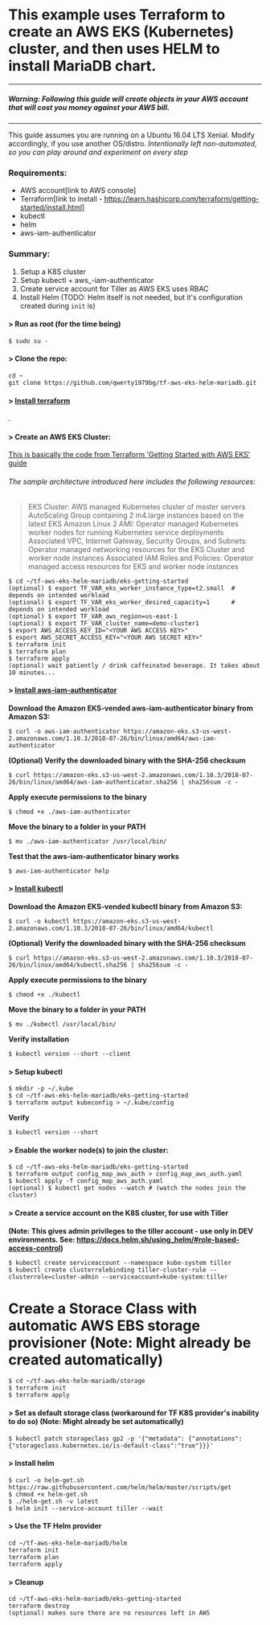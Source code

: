# This example uses Terraform to create an AWS EKS (Kubernetes) cluster, and then uses HELM to install MariaDB chart.

***

#####  **Warning: Following this guide will create objects in your AWS account that will cost you money against your AWS bill.**  
***


This guide assumes you are running on a Ubuntu 16.04 LTS Xenial. Modify accordingly, if you use another OS/distro.
*Intentionally left non-automated, so you can play around and experiment on every step*

### Requirements:
* AWS account[link to AWS console]
* Terraform[link to install - https://learn.hashicorp.com/terraform/getting-started/install.html]
* kubectl
* helm
* aws-iam-authenticator

### Summary:
1. Setup a K8S cluster
2. Setup kubectl + aws_-iam-authenticator
3. Create service account for Tiller as AWS EKS uses RBAC
4. Install Helm (TODO: Helm itself is not needed, but it's configuration created during `init` is)

#### > Run as root (for the time being)
```
$ sudo su -
```

#### > Clone the repo:
```
cd ~
git clone https://github.com/qwerty1979bg/tf-aws-eks-helm-mariadb.git
```
#### > [Install terraform](https://learn.hashicorp.com/terraform/getting-started/install.html)
.
#### > Create an AWS EKS Cluster:
[This is basically the code from Terraform 'Getting Started with AWS EKS' guide](https://www.terraform.io/docs/providers/aws/guides/eks-getting-started.html)

###### The sample architecture introduced here includes the following resources:
> EKS Cluster: AWS managed Kubernetes cluster of master servers
AutoScaling Group containing 2 m4.large instances based on the latest EKS Amazon Linux 2 AMI: Operator managed Kubernetes worker nodes for running Kubernetes service deployments
Associated VPC, Internet Gateway, Security Groups, and Subnets: Operator managed networking resources for the EKS Cluster and worker node instances
Associated IAM Roles and Policies: Operator managed access resources for EKS and worker node instances


```
$ cd ~/tf-aws-eks-helm-mariadb/eks-getting-started
(optional) $ export TF_VAR_eks_worker_instance_type=t2.small  # depends on intended workload
(optional) $ export TF_VAR_eks_worker_desired_capacity=1      # depends on intended workload
(optional) $ export TF_VAR_aws_region=us-east-1
(optional) $ export TF_VAR_cluster_name=demo-cluster1
$ export AWS_ACCESS_KEY_ID="<YOUR AWS ACCESS KEY>"
$ export AWS_SECRET_ACCESS_KEY="<YOUR AWS SECRET KEY>"
$ terraform init
$ terraform plan
$ terraform apply
(optional) wait patiently / drink caffeinated beverage. It takes about 10 minutes...
```
#### > [Install aws-iam-authenticator](https://docs.aws.amazon.com/eks/latest/userguide/configure-kubectl.html)
**Download the Amazon EKS-vended aws-iam-authenticator binary from Amazon S3:**
```
$ curl -o aws-iam-authenticator https://amazon-eks.s3-us-west-2.amazonaws.com/1.10.3/2018-07-26/bin/linux/amd64/aws-iam-authenticator
```
**(Optional) Verify the downloaded binary with the SHA-256 checksum**
```
$ curl https://amazon-eks.s3-us-west-2.amazonaws.com/1.10.3/2018-07-26/bin/linux/amd64/aws-iam-authenticator.sha256 | sha256sum -c -
```
**Apply execute permissions to the binary**
```
$ chmod +x ./aws-iam-authenticator
```
**Move the binary to a folder in your PATH**
```
$ mv ./aws-iam-authenticator /usr/local/bin/
```
**Test that the aws-iam-authenticator binary works**
```
$ aws-iam-authenticator help
```

#### > [Install kubectl](https://docs.aws.amazon.com/eks/latest/userguide/install-kubectl.html)
**Download the Amazon EKS-vended kubectl binary from Amazon S3:**
```
$ curl -o kubectl https://amazon-eks.s3-us-west-2.amazonaws.com/1.10.3/2018-07-26/bin/linux/amd64/kubectl
```
**(Optional) Verify the downloaded binary with the SHA-256 checksum**
```
$ curl https://amazon-eks.s3-us-west-2.amazonaws.com/1.10.3/2018-07-26/bin/linux/amd64/kubectl.sha256 | sha256sum -c -
```
**Apply execute permissions to the binary**
```
$ chmod +x ./kubectl
```
**Move the binary to a folder in your PATH**
```
$ mv ./kubectl /usr/local/bin/
```
**Verify installation**
```
$ kubectl version --short --client
```

#### > Setup kubectl
```
$ mkdir -p ~/.kube
$ cd ~/tf-aws-eks-helm-mariadb/eks-getting-started
$ terraform output kubeconfig > ~/.kube/config
```
**Verify**
```
$ kubectl version --short
```
#### > Enable the worker node(s) to join the cluster:
```
$ cd ~/tf-aws-eks-helm-mariadb/eks-getting-started
$ terraform output config_map_aws_auth > config_map_aws_auth.yaml
$ kubectl apply -f config_map_aws_auth.yaml
(optional) $ kubectl get nodes --watch # (watch the nodes join the cluster)
```

#### > Create a service account on the K8S cluster, for use with Tiller
**(Note: This gives admin privileges to the tiller account - use only in DEV environments.
See: https://docs.helm.sh/using_helm/#role-based-access-control)**
```
$ kubectl create serviceaccount --namespace kube-system tiller
$ kubectl create clusterrolebinding tiller-cluster-rule --clusterrole=cluster-admin --serviceaccount=kube-system:tiller
```

# Create a Storace Class with automatic AWS EBS storage provisioner (Note: Might already be created automatically)
```
$ cd ~/tf-aws-eks-helm-mariadb/storage
$ terraform init
$ terraform apply
```

#### > Set as default storage class (workaround for TF K8S provider's inability to do so) (Note: Might already be set automatically)
```
$ kubectl patch storageclass gp2 -p '{"metadata": {"annotations":{"storageclass.kubernetes.io/is-default-class":"true"}}}'
```

#### > Install helm
```
$ curl -o helm-get.sh https://raw.githubusercontent.com/helm/helm/master/scripts/get
$ chmod +x helm-get.sh
$ ./helm-get.sh -v latest
$ helm init --service-account tiller --wait
```

#### > Use the TF Helm provider
```
cd ~/tf-aws-eks-helm-mariadb/helm
terraform init
terraform plan
terraform apply
```

#### > Cleanup
```
cd ~/tf-aws-eks-helm-mariadb/eks-getting-started
terraform destroy
(optional) makes sure there are no resources left in AWS
```
